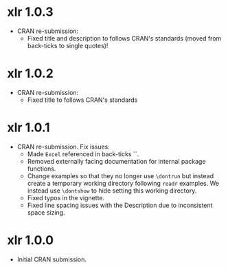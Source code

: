 # xlr 1.0.3
- CRAN re-submission:
    - Fixed title  and description to follows CRAN's standards (moved from 
    back-ticks to single quotes)!
    
# xlr 1.0.2
- CRAN re-submission:
    - Fixed title to follows CRAN's standards
    
# xlr 1.0.1

-   CRAN re-submission. Fix issues:
    -   Made `Excel` referenced in back-ticks \`\`.
    -   Removed externally facing documentation for internal package functions.
    -   Change examples so that they no longer use `\dontrun` but instead create a temporary working directory following `readr` examples. We instead use `\dontshow` to hide setting this working directory.
    -   Fixed typos in the vignette.
    -   Fixed line spacing issues with the Description due to inconsistent space sizing.

# xlr 1.0.0

-   Initial CRAN submission.
